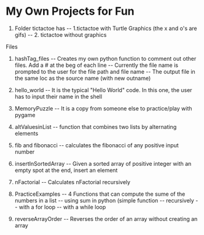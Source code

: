 # My Own Projects for Fun

1. Folder tictactoe has 
	-- 1.tictactoe with Turtle Graphics (the x and o's are gifs)
	-- 2. tictactoe without graphics 

Files
1. hashTag_files
	-- Creates my own python function to comment out other files. Add a # at the beg of each line
	-- Currently the file name is prompted to the user for the file path and file name
	-- The output file in the same loc as the source name (with new outname) 


2. hello_world
	-- It is the typical "Hello World" code. In this one, the user has to input their name in the shell

3. MemoryPuzzle 
	-- It is a copy from someone else to practice/play with pygame

4. altValuesinList
	-- function that combines two lists by alternating elements

5. fib and fibonacci 
	-- calculates the fibonacci of any positive input number

6. insertInSortedArray 
	-- Given a sorted array of positive integer with an empty spot at the end, insert an element

7. nFactorial
	-- Calculates nFactorial recursively

8. PracticeExamples
	-- 4 Functions that can compute the sume of the numbers in a list
		-- using sum in python (simple function
		-- recursively
		-- with a for loop
		-- with a while loop

9. reverseArrayOrder
	-- Reverses the order of an array without creating an array
	